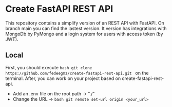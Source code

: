 # Create FastAPI REST API
This repository contains a simplify version of an REST API with FastAPI.
On branch main you can find the lastest version. It version has integrations with MongoDb by PyMongo and a login system for users with access token (by JWT).

## Local
First, you should execute ```bash git clone https://github.com/fedeegmz/create-fastapi-rest-api.git ``` on the terminal. After, you can work on your project based on create-fastapi-rest-api.

- Add an .env file on the root path -> "./"
- Change the URL -> ```bash git remote set-url origin <your_url> ```